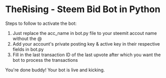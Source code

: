 # TheRising - Steem Bid Bot in Python

Steps to follow to activate the bot:
1) Just replace the acc_name in bot.py file to your steemit accout name without the @
2) Add your account's private posting key & active key in their respective fields in bot.py
3) Fill in the last transaction ID of the last upvote after which you want the bot to process the transactions


You're done buddy! Your bot is live and kicking.
